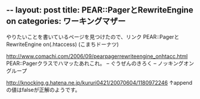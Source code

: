 --
layout: post
title: PEAR::PagerとRewriteEngine on
categories: ワーキングマザー
--

やりたいことを書いているページを見つけたので、リンク
PEAR::PagerとRewriteEngine on(.htaccess) (こまちドーナツ)

http://www.comachi.com/2006/09/pearpagerrewriteengine_onhtacc.html
PEAR::Pagerクラスでハマッたあれこれ。 – ぐうぜんのきろく – ノッキングオングループ

http://knocking.g.hatena.ne.jp/kururi0421/20070604/1180972246
↑appendの値はfalseが正解のようです。


